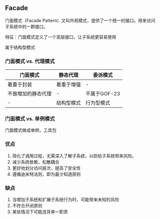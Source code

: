## Facade
门面模式（Facade Pattern）又叫外观模式，提供了一个统一的接口。用来访问子系统中的一群接口。

特征：门面模式定义了一个高层接口，让子系统更容易使用

属于结构型模式

### 门面模式 vs. 代理模式

|门面模式| 静态代理  | 委派模式      |
|-|-------|-----------|
| 着重于封装 | 着重于增强 | -         |
| 不做增加的静态代理 | -     | 不属于GOF-23 |
|-| 结构型模式 | 行为型模式     |

### 门面模式 vs. 单例模式
门面模式做成单例，工具包

### 优点
1. 简化了调用过程，无需深入了解子系统，以防给子系统带来风险。
2. 减少系统依赖，松散耦合
3. 更好地划分访问层次，提高了安全性
4. 遵循迪米特法则，即为最少知道原则

### 缺点
1. 当增加子系统和扩展子系统行为时，可能带来未知的风险
2. 不符合开闭原则
3. 某些情况下可能违背单一职责

